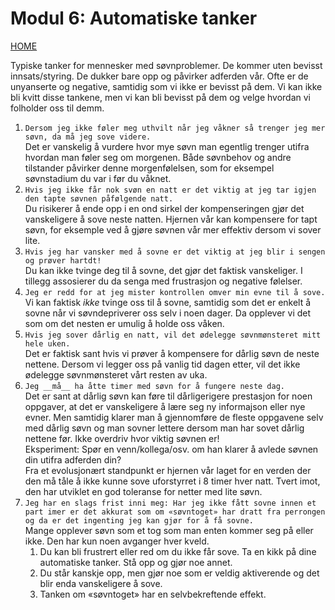 # Modul 6: Automatiske tanker

[HOME](../README.md)

Typiske tanker for mennesker med søvnproblemer. De kommer uten bevisst innsats/styring. De dukker bare opp og påvirker adferden vår. Ofte er de unyanserte og negative, samtidig som vi ikke er bevisst på dem. Vi kan ikke bli kvitt disse tankene, men vi kan bli bevisst på dem og velge hvordan vi folholder oss til demm. 

1. ```Dersom jeg ikke føler meg uthvilt når jeg våkner så trenger jeg mer søvn, da må jeg sove videre.```  
Det er vanskelig å vurdere hvor mye søvn man egentlig trenger utifra hvordan man føler seg om morgenen. Både søvnbehov og andre tilstander påvirker denne morgenfølelsen, som for eksempel søvnstadium du var i før du våknet.
2. ```Hvis jeg ikke får nok svøn en natt er det viktig at jeg tar igjen den tapte søvnen påfølgende natt.```  
Du risikerer å ende opp i en ond sirkel der kompenseringen gjør det vanskeligere å sove neste natten. Hjernen vår kan kompensere for tapt søvn, for eksemple ved å gjøre søvnen vår mer effektiv dersom vi sover lite.
3. ```Hvis jeg har vansker med å sovne er det viktig at jeg blir i sengen og prøver hartdt!```  
Du kan ikke tvinge deg til å sovne, det gjør det faktisk vanskeliger. I tillegg assosierer du da senga med frustrasjon og negative følelser.
4. ```Jeg er redd for at jeg mister kontrollen omver min evne til å sove.```  
Vi kan faktisk _ikke_ tvinge oss til å sovne, samtidig som det er enkelt å sovne når vi søvndepriverer oss selv i noen dager. Da opplever vi det som om det nesten er umulig å holde oss våken.
5. ```Hvis jeg sover dårlig en natt, vil det ødelegge søvnmønsteret mitt hele uken.```  
Det er faktisk sant hvis vi prøver å kompensere for dårlig søvn de neste nettene. Dersom vi legger oss på vanlig tid dagen etter, vil det ikke ødelegge søvnmønsteret vårt resten av uka.
6. ```Jeg __må__ ha åtte timer med søvn for å fungere neste dag.```  
Det er sant at dårlig søvn kan føre til dårligerigere prestasjon for noen oppgaver, at det er vanskeligere å lære seg ny informajson eller nye evner. Men samtidig klarer man å gjennomføre de fleste oppgavene selv med dårlig søvn og man sovner lettere dersom man har sovet dårlig nettene før. Ikke overdriv hvor viktig søvnen er!  
Eksperiment: Spør en venn/kollega/osv. om han klarer å avlede søvnen din utifra adferden din?  
Fra et evolusjonært standpunkt er hjernen vår laget for en verden der den må tåle å ikke kunne sove uforstyrret i 8 timer hver natt. Tvert imot, den har utviklet en god toleranse for netter med lite søvn.
7. ```Jeg har en slags frist inni meg: Har jeg ikke fått sovne innen et part imer er det akkurat som om «søvntoget» har dratt fra perrongen og da er det ingenting jeg kan gjør for å få sovne.```  
Mange opplever søvn som et tog som man enten kommer seg på eller ikke. Den har kun noen avganger hver kveld.  
    1. Du kan bli frustrert eller red om du ikke får sove. Ta en kikk på dine automatiske tanker. Stå opp og gjør noe annet.
    2. Du står kanskje opp, men gjør noe som er veldig aktiverende og det blir enda vanskeligere å sove.
    3. Tanken om «søvntoget» har en selvbekreftende effekt.

